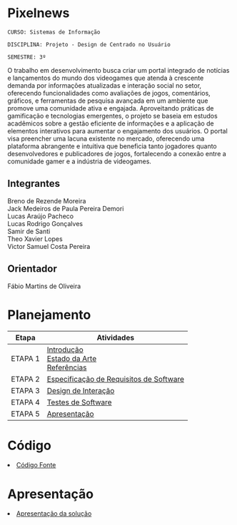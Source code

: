 # Pixelnews

`CURSO: Sistemas de Informação`

`DISCIPLINA: Projeto - Design de Centrado no Usuário`

`SEMESTRE: 3º`

O trabalho em desenvolvimento busca criar um portal integrado de notícias e lançamentos do mundo dos videogames que atenda à crescente demanda por informações atualizadas e interação social no setor, oferecendo funcionalidades como avaliações de jogos, comentários, gráficos, e ferramentas de pesquisa avançada em um ambiente que promove uma comunidade ativa e engajada. Aproveitando práticas de gamificação e tecnologias emergentes, o projeto se baseia em estudos acadêmicos sobre a gestão eficiente de informações e a aplicação de elementos interativos para aumentar o engajamento dos usuários. O portal visa preencher uma lacuna existente no mercado, oferecendo uma plataforma abrangente e intuitiva que beneficia tanto jogadores quanto desenvolvedores e publicadores de jogos, fortalecendo a conexão entre a comunidade gamer e a indústria de videogames.

## Integrantes

Breno de Rezende Moreira  
Jack Medeiros de Paula Pereira Demori  
Lucas Araújo Pacheco  
Lucas Rodrigo Gonçalves  
Samir de Santi  
Theo Xavier Lopes  
Victor Samuel Costa Pereira  

## Orientador

Fábio Martins de Oliveira

# Planejamento

| Etapa         | Atividades |
|  :----:   | ----------- |
| ETAPA 1         |[Introdução](docs/introducao.md) <br> [Estado da Arte](docs/estado.md) <br> [Referências](docs/referencias.md) |
| ETAPA 2         |[Especificação de Requisitos de Software](docs/especificacao.md) |
| ETAPA 3         |[Design de Interação](docs/design.md) |
| ETAPA 4        |[Testes de Software](docs/testes.md) |
| ETAPA 5         | [Apresentação](docs/apresentacao.md) |


# Código

<li><a href="src/codigo.md"> Código Fonte</a></li>

# Apresentação

<li><a href="docs/apresentacao.md"> Apresentação da solução</a></li>
